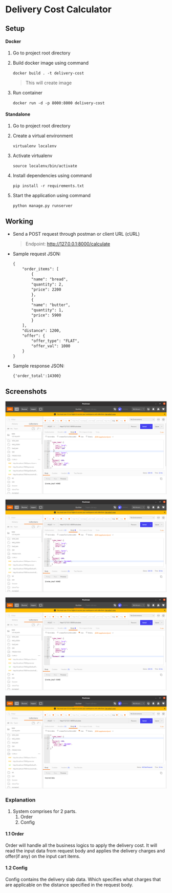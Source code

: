 # Delivery Cost Calculator

## Setup

#### Docker

1. Go to project root directory
2. Build docker image using command 

    `docker build . -t delivery-cost`

    > This will create image

4. Run container

    `docker run -d -p 8000:8000 delivery-cost`

#### Standalone

1. Go to project root directory
2. Create a virtual environment

    `virtualenv localenv`

3. Activate virtualenv

    `source localenv/bin/activate`

4. Install dependencies using command

    `pip install -r requirements.txt`

5. Start the application using command

    `python manage.py runserver`

## Working

- Send a POST request through postman or client URL (cURL)
    > Endpoint: http://127.0.0.1:8000/calculate

- Sample request JSON:
    ``` 
    {
        "order_items": [
            {
            "name": "bread",
            "quantity": 2,
            "price": 2200
            },
            {
            "name": "butter",
            "quantity": 1,
            "price": 5900
            }
        ],
        "distance": 1200,
        "offer": {
            "offer_type": "FLAT",
            "offer_val": 1000
        }
    }
    ```

- Sample response JSON:
    ```
    {'order_total':14300}
    ```

## Screenshots

![Screenshot 1](images/1.png)

![Screenshot 2](images/2.png)

![Screenshot 3](images/3.png)

![Screenshot 4](images/4.png)

### Explanation

1. System comprises for 2 parts.
    1. Order
    2. Config

#### 1.1 Order

Order will handle all the business logics to apply the delivery cost.
It will read the input data from request body and applies the delivery charges and offer(if any) on the input cart items.

#### 1.2 Config

Config contains the delivery slab data. Which specifies what charges that are applicable on the distance specified in the request body.
